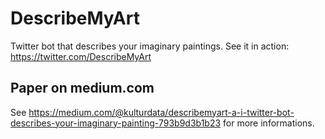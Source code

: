 # DescribeMyArt 
Twitter bot that describes your imaginary paintings.
See it in action: https://twitter.com/DescribeMyArt

## Paper on medium.com
See https://medium.com/@kulturdata/describemyart-a-i-twitter-bot-describes-your-imaginary-painting-793b9d3b1b23 for more informations.

